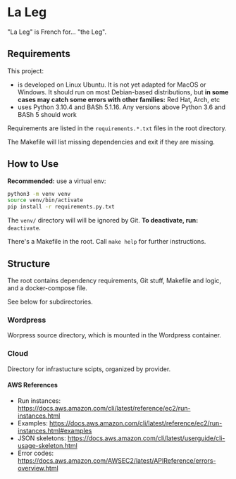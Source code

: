 # La Leg

"La Leg" is French for... "the Leg".

## Requirements

This project:
- is developed on Linux Ubuntu. It is not yet adapted for MacOS or Windows. It should run on most Debian-based distributions, but **in some cases may catch some errors with other families:** Red Hat, Arch, etc
- uses Python 3.10.4 and BASh 5.1.16. Any versions above Python 3.6 and BASh 5 should work

Requirements are listed in the `requirements.*.txt` files in the root directory.

The Makefile will list missing dependencies and exit if they are missing.

## How to Use

**Recommended:** use a virtual env:
```bash
python3 -m venv venv
source venv/bin/activate
pip install -r requirements.py.txt
```
The `venv/` directory will will be ignored by Git. **To deactivate, run:** `deactivate`.

There's a Makefile in the root. Call `make help` for further instructions.

## Structure

The root contains dependency requirements, Git stuff, Makefile and logic, and a docker-compose file.

See below for subdirectories.

### Wordpress

Worpress source directory, which is mounted in the Wordpress container.

### Cloud

Directory for infrastucture scipts, organized by provider.

#### AWS References

- Run instances: https://docs.aws.amazon.com/cli/latest/reference/ec2/run-instances.html
- Examples: https://docs.aws.amazon.com/cli/latest/reference/ec2/run-instances.html#examples
- JSON skeletons: https://docs.aws.amazon.com/cli/latest/userguide/cli-usage-skeleton.html
- Error codes: https://docs.aws.amazon.com/AWSEC2/latest/APIReference/errors-overview.html
